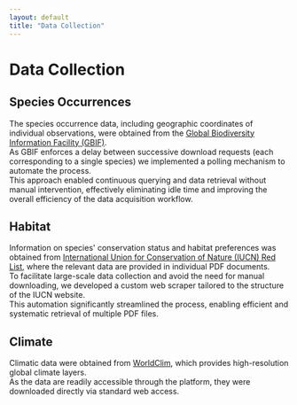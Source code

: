 ```yaml
---
layout: default
title: "Data Collection"
---
```


# Data Collection

## Species Occurrences
The species occurrence data, including geographic coordinates of individual observations, were obtained from the [Global Biodiversity Information Facility (GBIF)](https://www.gbif.org/).  
As GBIF enforces a delay between successive download requests (each corresponding to a single species) we implemented a polling mechanism to automate the process.  
This approach enabled continuous querying and data retrieval without manual intervention, effectively eliminating idle time and improving the overall efficiency of the data acquisition workflow.

## Habitat
Information on species' conservation status and habitat preferences was obtained from [International Union for Conservation of Nature (IUCN) Red List](https://www.iucnredlist.org/), where the relevant data are provided in individual PDF documents.  
To facilitate large-scale data collection and avoid the need for manual downloading, we developed a custom web scraper tailored to the structure of the IUCN website.  
This automation significantly streamlined the process, enabling efficient and systematic retrieval of multiple PDF files.

## Climate
Climatic data were obtained from [WorldClim](https://www.worldclim.org/), which provides high-resolution global climate layers.  
As the data are readily accessible through the platform, they were downloaded directly via standard web access.